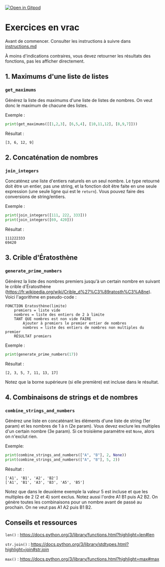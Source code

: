 [![Open in Gitpod](https://gitpod.io/button/open-in-gitpod.svg)](https://gitpod-redirect-0.herokuapp.com/)

# Exercices en vrac

Avant de commencer. Consulter les instructions à suivre dans [instructions.md](instructions.md)

À moins d'indications contraires, vous devez retourner les résultats des fonctions, pas les afficher directement.

## 1. Maximums d'une liste de listes
### `get_maximums`

Générez la liste des maximums d'une liste de listes de nombres. On veut donc le maximum de chacune des listes.

Exemple :
```python
print(get_maximums([[1,2,3], [6,5,4], [10,11,12], [8,9,7]]))
```
Résultat :
```
[3, 6, 12, 9]
```
## 2. Concaténation de nombres
### `join_integers`

Concaténez une liste d'entiers naturels en un seul nombre. Le type retourné doit être un entier, pas une string, et la fonction doit être faite en une seule expression (une seule ligne qui est le `return`). Vous pouvez faire des conversions de string/entiers.

Exemple :
```python
print(join_integers([111, 222, 333]))
print(join_integers([69, 420]))
```
Résultat :
```
111222333
69420
```

## 3. Crible d'Ératosthène
### `generate_prime_numbers`

Générez la liste des nombres premiers jusqu'à un certain nombre en suivant le crible d'Ératosthène (https://fr.wikipedia.org/wiki/Crible_d%27%C3%89ratosth%C3%A8ne). Voici l'agorithme en pseudo-code :
```
FONCTION Eratosthène(limite)
    premiers = liste vide
    nombres = liste des entiers de 2 à limite
    TANT QUE nombres est non vide FAIRE
        Ajouter à premiers le premier entier de nombres
        nombres = liste des entiers de nombres non multiples du premier
    RÉSULTAT premiers
```

Exemple :
```python
print(generate_prime_numbers(17))
```
Résultat :
```
[2, 3, 5, 7, 11, 13, 17]
```

Notez que la borne supérieure (si elle première) est incluse dans le résultat.

## 4. Combinaisons de strings et de nombres
### `combine_strings_and_numbers`

Générez une liste en concaténant les éléments d'une liste de string (1er param) et les nombres de 1 à n (2e param). Vous devez exclure les multiples d'un certain nombre (3e param). Si ce troisième paramètre est `None`, alors on n'exclut rien.

Exemple:
```python
print(combine_strings_and_numbers(["A", "B"], 2, None))
print(combine_strings_and_numbers(["A", "B"], 5, 2))
```
Résultat :
```
['A1', 'B1', 'A2', 'B2']
['A1', 'B1', 'A3', 'B3', 'A5', 'B5']
```

Notez que dans le deuxième exemple la valeur 5 est incluse et que les multiples de 2 (2 et 4) sont exclus. Notez aussi l'ordre A1 B1 puis A2 B2. On génère toutes les combinaisons pour un nombre avant de passé au prochain. On ne veut pas A1 A2 puis B1 B2.

## Conseils et ressources

`len()` : https://docs.python.org/3/library/functions.html?highlight=len#len

`str.join()` : https://docs.python.org/3/library/stdtypes.html?highlight=join#str.join

`max()` : https://docs.python.org/3/library/functions.html?highlight=max#max
